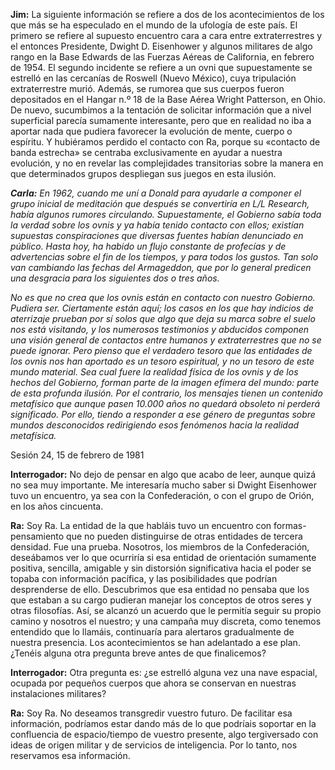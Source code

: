 <p><strong>Jim:</strong> La siguiente información se refiere a dos de los acontecimientos de los que más se ha especulado en el mundo de la ufología de este país. El primero se refiere al supuesto encuentro cara a cara entre extraterrestres y el entonces Presidente, Dwight D. Eisenhower y algunos militares de algo rango en la Base Edwards de las Fuerzas Aéreas de California, en febrero de 1954. El segundo incidente se refiere a un ovni que supuestamente se estrelló en las cercanías de Roswell (Nuevo México), cuya tripulación extraterrestre murió. Además, se rumorea que sus cuerpos fueron depositados en el Hangar n.º 18 de la Base Aérea Wright Patterson, en Ohio. De nuevo, sucumbimos a la tentación de solicitar información que a nivel superficial parecía sumamente interesante, pero que en realidad no iba a aportar nada que pudiera favorecer la evolución de mente, cuerpo o espíritu. Y hubiéramos perdido el contacto con Ra, porque su «contacto de banda estrecha» se centraba exclusivamente en ayudar a nuestra evolución, y no en revelar las complejidades transitorias sobre la manera en que determinados grupos despliegan sus juegos en esta ilusión.</p>
<p><em><strong>Carla:</strong> En 1962, cuando me uní a Donald para ayudarle a componer el grupo inicial de meditación que después se convertiría en L/L Research, había algunos rumores circulando. Supuestamente, el Gobierno sabía toda la verdad sobre los ovnis y ya había tenido contacto con ellos; existían supuestas conspiraciones que diversas fuentes habían denunciado en público. Hasta hoy, ha habido un flujo constante de profecías y de advertencias sobre el fin de los tiempos, y para todos los gustos. Tan solo van cambiando las fechas del Armageddon, que por lo general predicen una desgracia para los siguientes dos o tres años.</em></p>
<p><em>No es que no crea que los ovnis están en contacto con nuestro Gobierno. Pudiera ser. Ciertamente están aquí; los casos en los que hay indicios de aterrizaje prueban por sí solos que algo que deja su marca sobre el suelo nos está visitando, y los numerosos testimonios y abducidos componen una visión general de contactos entre humanos y extraterrestres que no se puede ignorar. Pero pienso que el verdadero tesoro que las entidades de los ovnis nos han aportado es un tesoro espiritual, y no un tesoro de este mundo material. Sea cual fuere la realidad física de los ovnis y de los hechos del Gobierno, forman parte de la imagen efímera del mundo: parte de esta profunda ilusión. Por el contrario, los mensajes tienen un contenido metafísico que aunque pasen 10.000 años no quedará obsoleto ni perderá significado. Por ello, tiendo a responder a ese género de preguntas sobre mundos desconocidos redirigiendo esos fenómenos hacia la realidad metafísica.</em></p>
<p class="transcript-sub-title">Sesión 24, 15 de febrero de 1981</p>
<p><strong>Interrogador:</strong> No dejo de pensar en algo que acabo de leer, aunque quizá no sea muy importante. Me interesaría mucho saber si Dwight Eisenhower tuvo un encuentro, ya sea con la Confederación, o con el grupo de Orión, en los años cincuenta.</p>
<p><strong>Ra:</strong> Soy Ra. La entidad de la que habláis tuvo un encuentro con formas-pensamiento que no pueden distinguirse de otras entidades de tercera densidad. Fue una prueba. Nosotros, los miembros de la Confederación, deseábamos ver lo que ocurriría si esa entidad de orientación sumamente positiva, sencilla, amigable y sin distorsión significativa hacia el poder se topaba con información pacífica, y las posibilidades que podrían desprenderse de ello. Descubrimos que esa entidad no pensaba que los que estaban a su cargo pudieran manejar los conceptos de otros seres y otras filosofías. Así, se alcanzó un acuerdo que le permitía seguir su propio camino y nosotros el nuestro; y una campaña muy discreta, como tenemos entendido que lo llamáis, continuaría para alertaros gradualmente de nuestra presencia. Los acontecimientos se han adelantado a ese plan. ¿Tenéis alguna otra pregunta breve antes de que finalicemos?</p>
<p><strong>Interrogador:</strong> Otra pregunta es: ¿se estrelló alguna vez una nave espacial, ocupada por pequeños cuerpos que ahora se conservan en nuestras instalaciones militares?</p>
<p><strong>Ra:</strong> Soy Ra. No deseamos transgredir vuestro futuro. De facilitar esa información, podríamos estar dando más de lo que podríais soportar en la confluencia de espacio/tiempo de vuestro presente, algo tergiversado con ideas de origen militar y de servicios de inteligencia. Por lo tanto, nos reservamos esa información.</p>